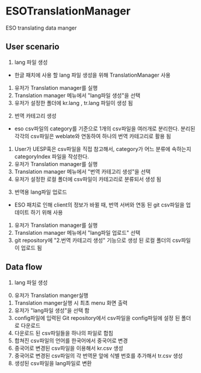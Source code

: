 # ESOTranslationManager
ESO translating data manger

## User scenario
1. lang 파일 생성 
- 한글 패치에 사용 할 lang 파일 생성을 위해 TranslationManager 사용
1) 유저가 Translation manager를 실행
2) Translation manager 메뉴에서 "lang파일 생성"을 선택
3) 유저가 설정한 폴더에 kr.lang , tr.lang 파일이 생성 됨
  
  
2. 번역 카테고리 생성
- eso csv파일의 category를 기준으로 1개의 csv파일을 여러개로 분리한다. 분리된 각각의 csv파일은 weblate와 연동하여 하나의 번역 카테고리로 활용 됨
1) User가 UESP혹은 csv파일을 직접 참고해서, category가 어느 분류에 속하는지 categoryIndex 파일을 작성한다.
2) 유저가 Translation manager를 실행
3) Translation manager 메뉴에서 "번역 카테고리 생성"을 선택
4) 유저가 설정한 로컬 폴더에 csv파일이 카테고리로 분류되서 생성 됨
  
  
3. 번역용 lang파일 업로드
- ESO 패치로 인해 client의 정보가 바뀔 때, 번역 서버와 연동 된 git csv파일을 업데이트 하기 위해 사용
1) 유저가 Translation manager를 실행
2) Translation manager 메뉴에서 "lang파일 업로드" 선택
3) git repository에 "2.번역 카테고리 생성" 기능으로 생성 된 로컬 폴더의 csv파일이 업로드 됨
  
  
  
## Data flow
1. lang 파일 생성
0) 유저가 Translation manger실행
1) Translation manger실행 시 최초 menu 화면 출력 
2) 유저가 "lang파일 생성"을 선택 함
3) config파일에 입력된 Git repository에서 csv파일을 config파일에 설정 된 폴더로 다운로드
4) 다운로드 된 csv파일들을 하나의 파일로 합침
5) 합쳐진 csv파일의 언어를 한국어에서 중국어로 변경
6) 중국어로 변경된 csv파일을 이용해서 kr.csv 생성
7) 중국어로 변경된 csv파일의 각 번역문 앞에 식별 번호를 추가해서 tr.csv 생성
8) 생성된 csv파일을 lang파일로 변환


